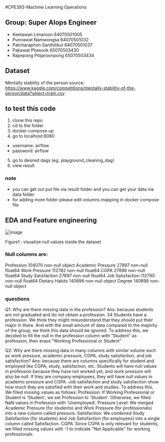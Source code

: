 #CPE393-Machine Learning Operations
## Group: Super AIops Engineer

- Keetawan Limaroon 64070501005
- Punnawat Namwongsa 64070501032
- Patcharaphon Santhitikul 64070501037
- Pakawat Phasook 65070503430
- Rapepong Pitijaroonpong 65070503434

## Dataset
Mentally stability of the person
source: https://www.kaggle.com/competitions/mentally-stability-of-the-person/data?select=train.csv
## to test this code
1. clone this repo
2. cd to the folder
3. docker-compose up
4. go to localhost:8080
- username: airflow
- password: airflow
5. go to desired dags (eg. playground_cleaning_dag)
6. view result
### note
- you can get out put file via result folder and you can get your data via data folder
- for adding more folder please edit volumns mapping in docker compose file
## EDA and Feature engineering
![image](https://github.com/user-attachments/assets/f233f6ed-4b2b-4552-95c2-e1ed4ccbe853)

Figure1 : visualize null values inside the dataset

### Null columns are: 
Profession                             104070 non-null  object
Academic Pressure                      27897 non-null   float64
 Work Pressure                          112782 non-null  float64
 CGPA                                   27898 non-null   float64
 Study Satisfaction                     27897 non-null   float64
 Job Satisfaction                       112790 non-null  float64
 Dietary Habits                         140696 non-null  object 
 Degree        			140698 non-null  object

### questions

Q1: Why are there missing data in the profession?
Ans: because students are not graduated and do not obtain a profession.
 	34 Students have a profession. We think they might misunderstand that they should put their major in there. And with the small amount of data compared to the majority of the group, we think this data should be ignored.
To address this, we decided to fill the null in the profession column with “Student” as profession, then erase “Working Professional or Student”


Q2: Why are there missing data in many columns with similar volume such as work pressure, academic pressure, CGPA, study satisfaction, and job satisfaction?
Ans: 
	because there are columns specifically for student and employed like CGPA, study, satisfaction, etc.
Students will have null values in profession because they have not worked yet, and work pressure will also be null. If they are company employees, they will have null values in academic pressure and CGPA. Job satisfaction and study satisfaction show how much they are satisfied with their work and studies.
	To address this, We filled missing values as follows:
Profession: If  Working Professional or Student is 'Student', we set Profession to 'Student'. Otherwise, we filled NaN values in Profession with 'Unemployed'.
Pressure Level: We merged Academic Pressure (for students) and Work Pressure (for professionals) into a new column called pressure.
Satisfaction: We combined Study Satisfaction (for students) and Job Satisfaction (for employees) into a single column called Satisfaction.
CGPA: Since CGPA is only relevant for students, we filled missing values with -1 to indicate "Not Applicable" for working professionals.

